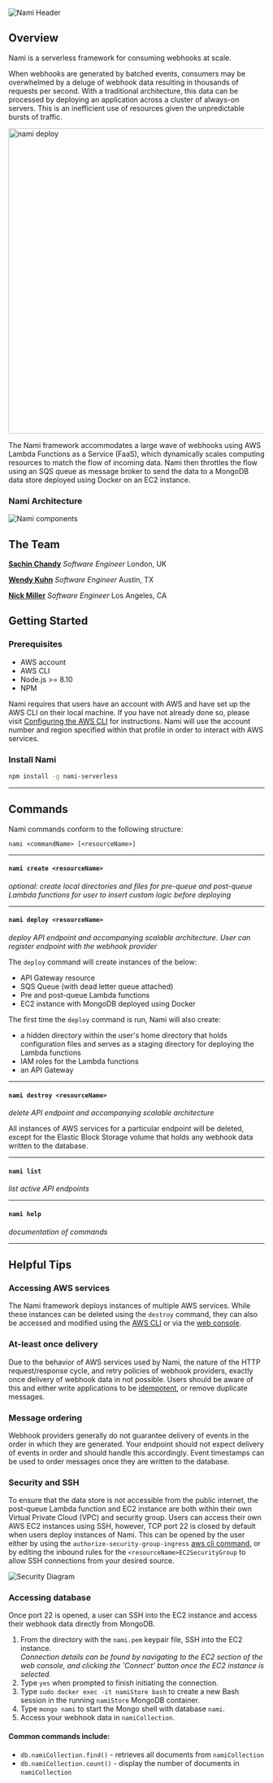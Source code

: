 ![Nami Header](https://i.imgur.com/WI3bJSx.png)

## Overview

Nami is a serverless framework for consuming webhooks at scale.

When webhooks are generated by batched events, consumers may be overwhelmed by a deluge of webhook data resulting in thousands of requests per second. With a traditional architecture, this data can be processed by deploying an application across a cluster of always-on servers. This is an inefficient use of resources given the unpredictable bursts of traffic.

<img src="https://i.imgur.com/00Yy8JA.gif" width="600" alt="nami deploy" />

The Nami framework accommodates a large wave of webhooks using AWS Lambda Functions as a Service (FaaS), which dynamically scales computing resources to match the flow of incoming data. Nami then throttles the flow using an SQS queue as message broker to send the data to a MongoDB data store deployed using Docker on an EC2 instance.

### Nami Architecture

![Nami components](https://i.imgur.com/rSj8dkE.png)

## The Team
**[Sachin Chandy](https://sachinmc.github.io)** *Software Engineer* London, UK

**[Wendy Kuhn](https://wendykuhn.io)** *Software Engineer* Austin, TX

**[Nick Miller](https://nickmiller11.github.io)** *Software Engineer* Los Angeles, CA

## Getting Started

### Prerequisites
* AWS account
* AWS CLI
* Node.js >= 8.10
* NPM

Nami requires that users have an account with AWS and have set up the AWS CLI on their local machine.  If you have not already done so, please visit [Configuring the AWS CLI](https://docs.aws.amazon.com/cli/latest/userguide/cli-chap-configure.html) for instructions.  Nami will use the account number and region specified within that profile in order to interact with AWS services.

### Install Nami
``` bash
npm install -g nami-serverless
```
---

## Commands

Nami commands conform to the following structure:
```
nami <commandName> [<resourceName>]
```

---

#### `nami create <resourceName>`
*optional: create local directories and files for pre-queue and post-queue Lambda functions for user to insert custom logic before deploying*

---

#### `nami deploy <resourceName>`
*deploy API endpoint and accompanying scalable architecture. User can register endpoint with the webhook provider*

The `deploy` command will create instances of the below:
- API Gateway resource
- SQS Queue (with dead letter queue attached)
- Pre and post-queue Lambda functions
- EC2 instance with MongoDB deployed using Docker

The first time the `deploy` command is run, Nami will also create:
- a hidden directory within the user's home directory that holds configuration files and serves as a staging directory for deploying the Lambda functions
- IAM roles for the Lambda functions
- an API Gateway

---

#### `nami destroy <resourceName>`
*delete API endpoint and accompanying scalable architecture*

All instances of AWS services for a particular endpoint will be deleted, except for the Elastic Block Storage volume that holds any webhook data written to the database.

---

#### `nami list`
*list active API endpoints*

---

#### `nami help`
*documentation of commands*

---

## Helpful Tips

### Accessing AWS services

The Nami framework deploys instances of multiple AWS services. While these instances can be deleted using the `destroy` command, they can also be accessed and modified using the [AWS CLI](https://docs.aws.amazon.com/cli/index.html) or via the [web console](https://console.aws.amazon.com/console/home).

### At-least once delivery

Due to the behavior of AWS services used by Nami, the nature of the HTTP request/response cycle, and retry policies of webhook providers, exactly once delivery of webhook data in not possible. Users should be aware of this and either write applications to be [idempotent](https://en.wikipedia.org/wiki/Idempotence), or remove duplicate messages.

### Message ordering

Webhook providers generally do not guarantee delivery of events in the order in which they are generated. Your endpoint should not expect delivery of events in order and should handle this accordingly. Event timestamps can be used to order messages once they are written to the database.

### Security and SSH

To ensure that the data store is not accessible from the public internet, the post-queue Lambda function and EC2 instance are both within their own Virtual Private Cloud (VPC) and security group. Users can access their own AWS EC2 instances using SSH, however, TCP port 22 is closed by default when users deploy instances of Nami. This can be opened by the user either by using the `authorize-security-group-ingress` [aws cli command](https://docs.aws.amazon.com/cli/latest/reference/ec2/authorize-security-group-ingress.html), or by editing the inbound rules for the `<resourceName>EC2SecurityGroup` to allow SSH connections from your desired source.

![Security Diagram](https://i.imgur.com/Lo7dYMo.png)

### Accessing database

Once port 22 is opened, a user can SSH into the EC2 instance and access their webhook data directly from MongoDB.

1. From the directory with the `nami.pem` keypair file, SSH into the EC2 instance.<br />
*Connection details can be found by navigating to the EC2 section of the web console, and clicking the 'Connect' button once the EC2 instance is selected.*
2. Type `yes` when prompted to finish initiating the connection.
3. Type `sudo docker exec -it namiStore bash` to create a new Bash session in the running `namiStore` MongoDB container.
4. Type `mongo nami` to start the Mongo shell with database `nami`.
5. Access your webhook data in `namiCollection`.

#### Common commands include:
  - `db.namiCollection.find()` - retrieves all documents from `namiCollection`
  - `db.namiCollection.count()` - display the number of documents in `namiCollection`
